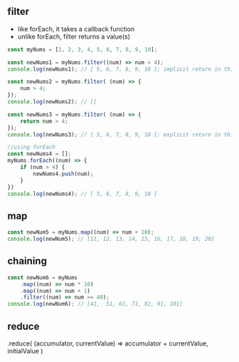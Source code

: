 ## filter
- like forEach, it takes a callback function
- unlike forEach, filter returns a value(s)

```Javascript
const myNums = [1, 2, 3, 4, 5, 6, 7, 8, 9, 10];

const newNums1 = myNums.filter((num) => num > 4);
console.log(newNums1); // [ 5, 6, 7, 8, 9, 10 ]; implicit return in this case

const newNums2 = myNums.filter( (num) => { 
    num > 4;
});
console.log(newNums2); // []

const newNums3 = myNums.filter( (num) => { 
    return num > 4;
});
console.log(newNums3); // [ 5, 6, 7, 8, 9, 10 ]; explicit return in this case

//using forEach
const newNums4 = [];
myNums.forEach((num) => {
    if (num > 4) {
        newNums4.push(num);
    }
})
console.log(newNums4); // [ 5, 6, 7, 8, 9, 10 ]
```


## map
```javascript
const newNum5 = myNums.map((num) => num + 10);
console.log(newNum5); // [11, 12, 13, 14, 15, 16, 17, 18, 19, 20]
```


## chaining
```javascript
const newNum6 = myNums
    .map((num) => num * 10)
    .map((num) => num + 1)
    .filter((num) => num >= 40);
console.log(newNum6); // [41,  51, 61, 71, 81, 91, 101]
```


## reduce
.reduce(
	(accumulator, currentValue) => accumulator + currentValue, initialValue
)

